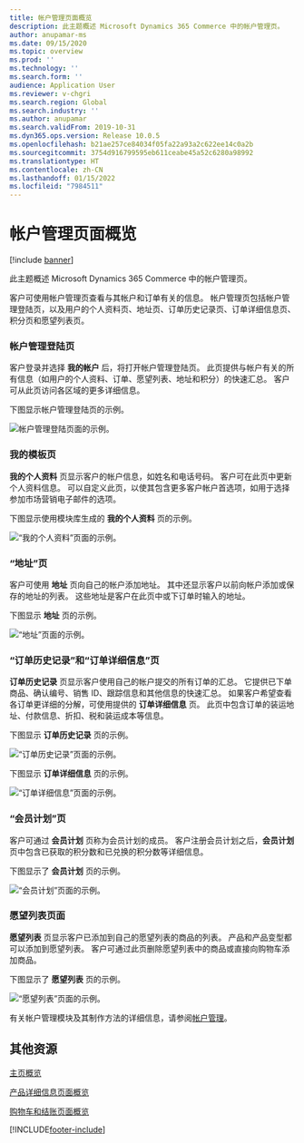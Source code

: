```yaml
---
title: 帐户管理页面概览
description: 此主题概述 Microsoft Dynamics 365 Commerce 中的帐户管理页。
author: anupamar-ms
ms.date: 09/15/2020
ms.topic: overview
ms.prod: ''
ms.technology: ''
ms.search.form: ''
audience: Application User
ms.reviewer: v-chgri
ms.search.region: Global
ms.search.industry: ''
ms.author: anupamar
ms.search.validFrom: 2019-10-31
ms.dyn365.ops.version: Release 10.0.5
ms.openlocfilehash: b21ae257ce84034f05fa22a93a2c622ee14c0a2b
ms.sourcegitcommit: 3754d916799595eb611ceabe45a52c6280a98992
ms.translationtype: HT
ms.contentlocale: zh-CN
ms.lasthandoff: 01/15/2022
ms.locfileid: "7984511"
---
```

# <a name="account-management-pages-overview"></a>帐户管理页面概览

[!include [banner](includes/banner.md)]

此主题概述 Microsoft Dynamics 365 Commerce 中的帐户管理页。

客户可使用帐户管理页查看与其帐户和订单有关的信息。 帐户管理页包括帐户管理登陆页，以及用户的个人资料页、地址页、订单历史记录页、订单详细信息页、积分页和愿望列表页。

### <a name="account-management-landing-page"></a>帐户管理登陆页

客户登录并选择 **我的帐户** 后，将打开帐户管理登陆页。 此页提供与帐户有关的所有信息（如用户的个人资料、订单、愿望列表、地址和积分）的快速汇总。 客户可从此页访问各区域的更多详细信息。

下图显示帐户管理登陆页的示例。

![帐户管理登陆页面的示例。](./media/Account-Management.PNG)

### <a name="my-profile-page"></a>我的模板页

**我的个人资料** 页显示客户的帐户信息，如姓名和电话号码。 客户可在此页中更新个人资料信息。 可以自定义此页，以使其包含更多客户帐户首选项，如用于选择参加市场营销电子邮件的选项。

下图显示使用模块库生成的 **我的个人资料** 页的示例。

![“我的个人资料”页面的示例。](./media/Account-Management-MyProfile.PNG)

### <a name="addresses-page"></a>“地址”页

客户可使用 **地址** 页向自己的帐户添加地址。 其中还显示客户以前向帐户添加或保存的地址的列表。 这些地址是客户在此页中或下订单时输入的地址。

下图显示 **地址** 页的示例。

![“地址”页面的示例。](./media/Account-Management-Address.png)

### <a name="order-history-and-order-details-pages"></a>“订单历史记录”和“订单详细信息”页

**订单历史记录** 页显示客户使用自己的帐户提交的所有订单的汇总。 它提供已下单商品、确认编号、销售 ID、跟踪信息和其他信息的快速汇总。 如果客户希望查看各订单更详细的分解，可使用提供的 **订单详细信息** 页。 此页中包含订单的装运地址、付款信息、折扣、税和装运成本等信息。

下图显示 **订单历史记录** 页的示例。

![“订单历史记录”页面的示例。](./media/Account-Management-OrderHistory.PNG)

下图显示 **订单详细信息** 页的示例。

![“订单详细信息”页面的示例。](./media/Account-Management-OrderDetails.PNG)

### <a name="loyalty-program-page"></a>“会员计划”页

客户可通过 **会员计划** 页称为会员计划的成员。 客户注册会员计划之后，**会员计划** 页中包含已获取的积分数和已兑换的积分数等详细信息。

下图显示了 **会员计划** 页的示例。

![“会员计划”页面的示例。](./media/Account-Management-Loyalty.PNG)

### <a name="wishlist-page"></a>愿望列表页面

**愿望列表** 页显示客户已添加到自己的愿望列表的商品的列表。 产品和产品变型都可以添加到愿望列表。 客户可通过此页删除愿望列表中的商品或直接向购物车添加商品。

下图显示了 **愿望列表** 页的示例。

![“愿望列表”页面的示例。](./media/Account-Management-Wishlist.PNG)

有关帐户管理模块及其制作方法的详细信息，请参阅[帐户管理](account-management.md)。

## <a name="additional-resources"></a>其他资源

[主页概览](quick-tour-home-page.md)

[产品详细信息页面概览](quick-tour-pdp.md)

[购物车和结账页面概览](quick-tour-cart-checkout.md)



[!INCLUDE[footer-include](../includes/footer-banner.md)]

